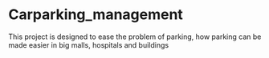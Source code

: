 # Carparking_management
This project is designed to ease the problem of parking, how parking can be made easier in big malls, hospitals and buildings
